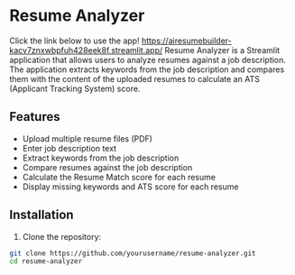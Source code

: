 # Resume Analyzer
Click the link below to use the app!
https://airesumebuilder-kacv7znxwbpfuh428eek8f.streamlit.app/
Resume Analyzer is a Streamlit application that allows users to analyze resumes against a job description. The application extracts keywords from the job description and compares them with the content of the uploaded resumes to calculate an ATS (Applicant Tracking System) score.

## Features

- Upload multiple resume files (PDF)
- Enter job description text
- Extract keywords from the job description
- Compare resumes against the job description
- Calculate the Resume Match score for each resume
- Display missing keywords and ATS score for each resume

## Installation

1. Clone the repository:

```sh
git clone https://github.com/yourusername/resume-analyzer.git
cd resume-analyzer
